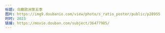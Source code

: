 ```yaml
---
标题: 鸟瞰欧洲第五季
图片: https://img9.doubanio.com/view/photo/s_ratio_poster/public/p2895555125.jpg
时时: 2023
链接: https://movie.douban.com/subject/36477985/
---
```

